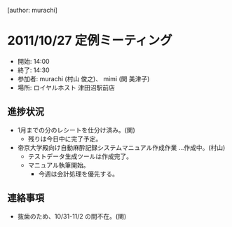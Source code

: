 [author: murachi]
# 2011/10/27 定例ミーティング

* 開始: 14:00
* 終了: 14:30
* 参加者: murachi (村山 俊之)、 mimi (関 美津子)
* 場所: ロイヤルホスト 津田沼駅前店

## 進捗状況
* 1月までの分のレシートを仕分け済み。(関)
  * 残りは今日中に完了予定。
* 帝京大学殿向け自動麻酔記録システムマニュアル作成作業 ...作成中。(村山)
  * テストデータ生成ツールは作成完了。
  * マニュアル執筆開始。
    * 今週は会計処理を優先する。

## 連絡事項
* 抜歯のため、10/31-11/2 の間不在。(関)
